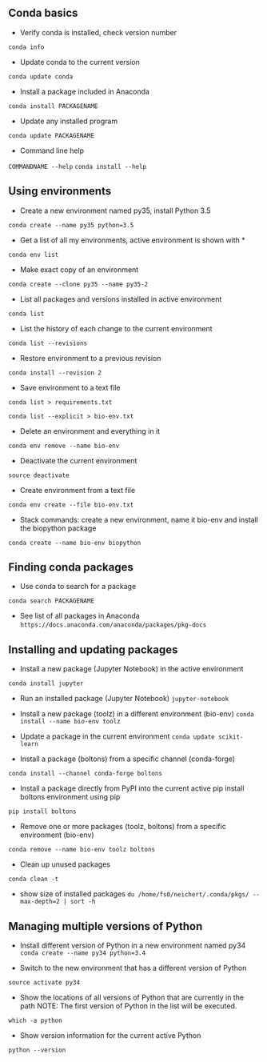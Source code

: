 ## Conda basics

* Verify conda is installed, check version number

`conda info`

* Update conda to the current version

`conda update conda`

* Install a package included in Anaconda

`conda install PACKAGENAME`

* Update any installed program

`conda update PACKAGENAME`

* Command line help

`COMMANDNAME --help`
`conda install --help`

## Using environments
* Create a new environment named py35, install Python 3.5

`conda create --name py35 python=3.5`

* Get a list of all my environments, active environment is shown with *

`conda env list`

* Make exact copy of an environment

`conda create --clone py35 --name py35-2`

* List all packages and versions installed in active environment

`conda list`

* List the history of each change to the current environment

`conda list --revisions`

* Restore environment to a previous revision

`conda install --revision 2`

* Save environment to a text file

`conda list > requirements.txt`

`conda list --explicit > bio-env.txt`

* Delete an environment and everything in it

`conda env remove --name bio-env`

* Deactivate the current environment

`source deactivate`

* Create environment from a text file

`conda env create --file bio-env.txt`

* Stack commands: create a new environment, name it bio-env and install the biopython package

`conda create --name bio-env biopython`

## Finding conda packages
* Use conda to search for a package

`conda search PACKAGENAME`

* See list of all packages in Anaconda
`https://docs.anaconda.com/anaconda/packages/pkg-docs`

## Installing and updating packages
* Install a new package (Jupyter Notebook) in the active environment

`conda install jupyter`

* Run an installed package (Jupyter Notebook)
`jupyter-notebook`

* Install a new package (toolz) in a different environment (bio-env)
`conda install --name bio-env toolz`

* Update a package in the current environment
`conda update scikit-learn`

* Install a package (boltons) from a specific channel (conda-forge)

`conda install --channel conda-forge boltons`

* Install a package directly from PyPI into the current active pip install boltons environment using pip

`pip install boltons`

* Remove one or more packages (toolz, boltons) from a specific environment (bio-env)

`conda remove --name bio-env toolz boltons`

* Clean up unused packages

`conda clean -t`

* show size of installed packages
`du /home/fs0/neichert/.conda/pkgs/ --max-depth=2 | sort -h`

## Managing multiple versions of Python
* Install different version of Python in a new environment named py34
`conda create --name py34 python=3.4`

* Switch to the new environment that has a different version of Python

`source activate py34`

* Show the locations of all versions of Python that are currently in the path
NOTE: The first version of Python in the list will be executed.

`which -a python`

* Show version information for the current active Python

`python --version`

